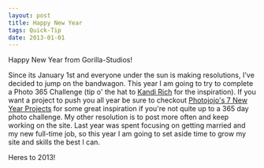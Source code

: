 ```yaml
---
layout: post
title: Happy New Year 
tags: Quick-Tip
date: 2013-01-01  
---
```

<p>Happy New Year from Gorilla-Studios!</p>
<p>Since its January 1st and everyone under the sun is making resolutions, I've decided to jump on the bandwagon. This year I am going to try to complete a Photo 365 Challenge (tip o' the hat to <a href="http://www.kandirich.com">Kandi Rich</a> for the inspiration).  If you want a project to push you all year be sure to checkout <a href="http://content.photojojo.com/tips/7-new-year-projects/#more-32021">Photojojo's 7 New Year Projects</a> for some great inspiration if you're not quite up to a 365 day photo challenge. My other resolution is to post more often and keep working on the site. Last year was spent focusing on getting married and my new full-time job, so this year I am going to set aside time to grow my site and skills the best I can.</p>
<p>Heres to 2013!</p>
